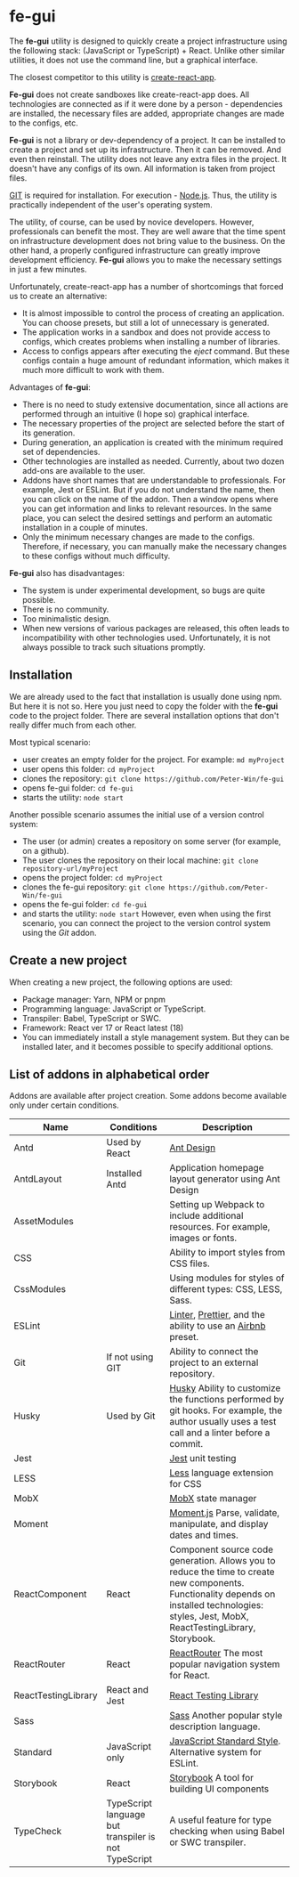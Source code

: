 # fe-gui

The **fe-gui** utility is designed to quickly create a project infrastructure using the following stack: (JavaScript or TypeScript) + React.
Unlike other similar utilities, it does not use the command line, but a graphical interface.

The closest competitor to this utility is [create-react-app](https://create-react-app.dev/).

**Fe-gui** does not create sandboxes like create-react-app does. All technologies are connected as if it were done by a person - dependencies are installed, the necessary files are added, appropriate changes are made to the configs, etc.

**Fe-gui** is not a library or dev-dependency of a project. It can be installed to create a project and set up its infrastructure. Then it can be removed. And even then reinstall. The utility does not leave any extra files in the project. It doesn't have any configs of its own. All information is taken from project files.

[GIT](https://git-scm.com/) is required for installation. For execution - [Node.js](https://nodejs.org). Thus, the utility is practically independent of the user's operating system.

The utility, of course, can be used by novice developers. However, professionals can benefit the most. They are well aware that the time spent on infrastructure development does not bring value to the business. On the other hand, a properly configured infrastructure can greatly improve development efficiency. **Fe-gui** allows you to make the necessary settings in just a few minutes.

Unfortunately, create-react-app has a number of shortcomings that forced us to create an alternative:
* It is almost impossible to control the process of creating an application. You can choose presets, but still a lot of unnecessary is generated.
* The application works in a sandbox and does not provide access to configs, which creates problems when installing a number of libraries.
* Access to configs appears after executing the *eject* command. But these configs contain a huge amount of redundant information, which makes it much more difficult to work with them.

Advantages of **fe-gui**:
* There is no need to study extensive documentation, since all actions are performed through an intuitive (I hope so) graphical interface.
* The necessary properties of the project are selected before the start of its generation.
* During generation, an application is created with the minimum required set of dependencies.
* Other technologies are installed as needed. Currently, about two dozen add-ons are available to the user.
* Addons have short names that are understandable to professionals. For example, Jest or ESLint. But if you do not understand the name, then you can click on the name of the addon. Then a window opens where you can get information and links to relevant resources. In the same place, you can select the desired settings and perform an automatic installation in a couple of minutes.
* Only the minimum necessary changes are made to the configs. Therefore, if necessary, you can manually make the necessary changes to these configs without much difficulty.

**Fe-gui** also has disadvantages:
* The system is under experimental development, so bugs are quite possible.
* There is no community.
* Too minimalistic design.
* When new versions of various packages are released, this often leads to incompatibility with other technologies used. Unfortunately, it is not always possible to track such situations promptly.


## Installation
We are already used to the fact that installation is usually done using npm. But here it is not so. Here you just need to copy the folder with the **fe-gui** code to the project folder.
There are several installation options that don't really differ much from each other.

Most typical scenario:
* user creates an empty folder for the project. For example: `md myProject`
* user opens this folder: `cd myProject`
* clones the repository: `git clone https://github.com/Peter-Win/fe-gui`
* opens fe-gui folder: `cd fe-gui`
* starts the utility: `node start`

Another possible scenario assumes the initial use of a version control system:
* The user (or admin) creates a repository on some server (for example, on a github).
* The user clones the repository on their local machine: `git clone repository-url/myProject`
* opens the project folder: `cd myProject`
* clones the fe-gui repository: `git clone https://github.com/Peter-Win/fe-gui`
* opens the fe-gui folder: `cd fe-gui`
* and starts the utility: `node start`
However, even when using the first scenario, you can connect the project to the version control system using the *Git* addon.

## Create a new project
When creating a new project, the following options are used:
* Package manager: Yarn, NPM or pnpm
* Programming language: JavaScript or TypeScript.
* Transpiler: Babel, TypeScript or SWC.
* Framework: React ver 17 or React latest (18)
* You can immediately install a style management system. But they can be installed later, and it becomes possible to specify additional options.

##  List of addons in alphabetical order
Addons are available after project creation.
Some addons become available only under certain conditions.

| Name | Conditions | Description |
|------|------------|-------------|
| Antd | Used by React | [Ant Design](https://ant.design/docs/react/introduce) |
| AntdLayout | Installed Antd | Application homepage layout generator using Ant Design |
| AssetModules |  | Setting up Webpack to include additional resources. For example, images or fonts. |
| CSS | | Ability to import styles from CSS files. |
| CssModules |  | Using modules for styles of different types: CSS, LESS, Sass. |
| ESLint |  | [Linter](https://eslint.org/), [Prettier](https://prettier.io/), and the ability to use an [Airbnb](https://www.npmjs.com/package/eslint-config-airbnb) preset. |
| Git | If not using GIT | Ability to connect the project to an external repository. |
| Husky | Used by Git | [Husky](https://typicode.github.io/husky/#/) Ability to customize the functions performed by git hooks. For example, the author usually uses a test call and a linter before a commit. |
| Jest | | [Jest](https://jestjs.io/) unit testing |
| LESS | | [Less](https://lesscss.org/) language extension for CSS |
| MobX | | [MobX](https://mobx.js.org/) state manager |
| Moment | | [Moment.js](https://momentjs.com/) Parse, validate, manipulate, and display dates and times. |
| ReactComponent | React | Component source code generation. Allows you to reduce the time to create new components. Functionality depends on installed technologies: styles, Jest, MobX, ReactTestingLibrary, Storybook. |
| ReactRouter | React | [ReactRouter](https://reactrouter.com/) The most popular navigation system for React. |
| ReactTestingLibrary | React and Jest | [React Testing Library](https://testing-library.com/docs/react-testing-library/intro) |
| Sass | | [Sass](https://sass-lang.com/) Another popular style description language. |
| Standard | JavaScript only | [JavaScript Standard Style](https://standardjs.com/). Alternative system for ESLint. |
| Storybook | React | [Storybook](https://storybook.js.org/) A tool for building UI components |
| TypeCheck | TypeScript language but transpiler is not TypeScript | A useful feature for type checking when using Babel or SWC transpiler. |
